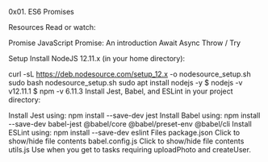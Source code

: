 0x01. ES6 Promises

Resources Read or watch:

Promise JavaScript Promise: An introduction Await Async Throw / Try

Setup Install NodeJS 12.11.x (in your home directory):

curl -sL https://deb.nodesource.com/setup_12.x -o nodesource_setup.sh sudo bash nodesource_setup.sh sudo apt install nodejs -y $ nodejs -v v12.11.1 $ npm -v 6.11.3 Install Jest, Babel, and ESLint in your project directory:

Install Jest using: npm install --save-dev jest Install Babel using: npm install --save-dev babel-jest @babel/core @babel/preset-env @babel/cli Install ESLint using: npm install --save-dev eslint Files package.json Click to show/hide file contents babel.config.js Click to show/hide file contents utils.js Use when you get to tasks requiring uploadPhoto and createUser.

